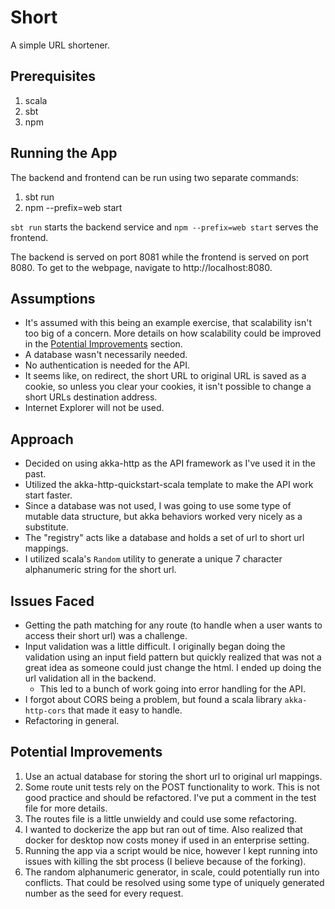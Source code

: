 # Short

A simple URL shortener.

## Prerequisites

1. scala
2. sbt
3. npm

## Running the App

The backend and frontend can be run using two separate commands:

1. sbt run
2. npm --prefix=web start

`sbt run` starts the backend service and
`npm --prefix=web start` serves the frontend.

The backend is served on port 8081 while the frontend is served
on port 8080. To get to the webpage, navigate to http://localhost:8080.

## Assumptions

* It's assumed with this being an example exercise, that scalability isn't too big of a concern.
More details on how scalability could be improved in the [Potential Improvements](#potential-improvements) section.
* A database wasn't necessarily needed.
* No authentication is needed for the API.
* It seems like, on redirect, the short URL to original URL is saved as a cookie,
so unless you clear your cookies, it isn't possible to change a short URLs destination address.
* Internet Explorer will not be used.

## Approach

* Decided on using akka-http as the API framework as I've used it in the past.
* Utilized the akka-http-quickstart-scala template to make the API work start faster.
* Since a database was not used, I was going to use some type of mutable data structure,
but akka behaviors worked very nicely as a substitute.
* The "registry" acts like a database and holds a set of url to short url mappings.
* I utilized scala's `Random` utility to generate a unique 7 character alphanumeric string for the short url.

## Issues Faced

* Getting the path matching for any route (to handle when a user wants to access their short url) was a challenge.
* Input validation was a little difficult. I originally began doing the validation using an input
field pattern but quickly realized that was not a great idea as someone could just change the html.
I ended up doing the url validation all in the backend.
  * This led to a bunch of work going into error handling for the API.
* I forgot about CORS being a problem, but found a scala library `akka-http-cors` that made it easy to handle.
* Refactoring in general.

## Potential Improvements

1. Use an actual database for storing the short url to original url mappings.
2. Some route unit tests rely on the POST functionality to work. This is not good
practice and should be refactored. I've put a comment in the test file for more details.
3. The routes file is a little unwieldy and could use some refactoring.
4. I wanted to dockerize the app but ran out of time. Also realized that docker for
desktop now costs money if used in an enterprise setting.
5. Running the app via a script would be nice, however I kept running into issues with
killing the sbt process (I believe because of the forking).
6. The random alphanumeric generator, in scale, could potentially run into conflicts.
That could be resolved using some type of uniquely generated number as the seed for every request.
